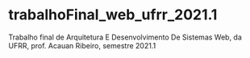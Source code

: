 # trabalhoFinal_web_ufrr_2021.1
Trabalho final de Arquitetura E Desenvolvimento De Sistemas Web, da UFRR, prof. Acauan Ribeiro, semestre 2021.1
